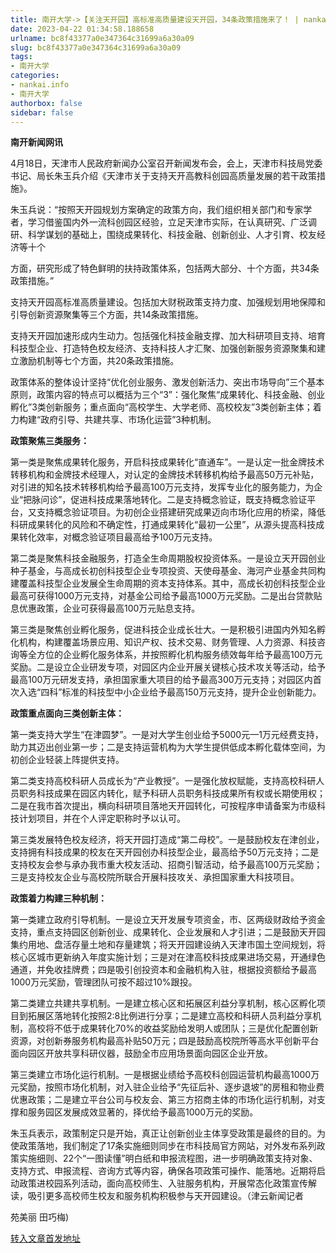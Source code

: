 ```yaml
---
title: 南开大学->【关注天开园】高标准高质量建设天开园，34条政策措施来了！ | nankai.info
date: 2023-04-22 01:34:58.188658
urlname: bc8f43377a0e347364c31699a6a30a09
slug: bc8f43377a0e347364c31699a6a30a09
tags: 
- 南开大学
categories:
- nankai.info
- 南开大学
authorbox: false
sidebar: false
---
```

**南开新闻网讯**

4月18日，天津市人民政府新闻办公室召开新闻发布会，会上，天津市科技局党委书记、局长朱玉兵介绍《天津市关于支持天开高教科创园高质量发展的若干政策措施》。

朱玉兵说：“按照天开园规划方案确定的政策方向，我们组织相关部门和专家学者，学习借鉴国内外一流科创园区经验，立足天津市实际，在认真研究、广泛调研、科学谋划的基础上，围绕成果转化、科技金融、创新创业、人才引育、校友经济等十个
<!--more-->
方面，研究形成了特色鲜明的扶持政策体系，包括两大部分、十个方面，共34条政策措施。”

支持天开园高标准高质量建设。包括加大财税政策支持力度、加强规划用地保障和引导创新资源聚集等三个方面，共14条政策措施。

支持天开园加速形成内生动力。包括强化科技金融支撑、加大科研项目支持、培育科技型企业、打造特色校友经济、支持科技人才汇聚、加强创新服务资源聚集和建立激励机制等七个方面，共20条政策措施。

政策体系的整体设计坚持“优化创业服务、激发创新活力、突出市场导向”三个基本原则，政策内容的特点可以概括为三个“3”：强化聚焦“成果转化、科技金融、创业孵化”3类创新服务；重点面向“高校学生、大学老师、高校校友”3类创新主体；着力构建“政府引导、共建共享、市场化运营”3种机制。

**政策聚焦三类服务：**

第一类是聚焦成果转化服务，开启科技成果转化“直通车”。一是认定一批金牌技术转移机构和金牌技术经理人，对认定的金牌技术转移机构给予最高50万元补贴，对引进的知名技术转移机构给予最高100万元支持，发挥专业化的服务能力，为企业“把脉问诊”，促进科技成果落地转化。二是支持概念验证，既支持概念验证平台，又支持概念验证项目。为初创企业搭建研究成果迈向市场化应用的桥梁，降低科研成果转化的风险和不确定性，打通成果转化“最初一公里”，从源头提高科技成果转化效率，对概念验证项目最高给予100万元支持。

第二类是聚焦科技金融服务，打造全生命周期股权投资体系。一是设立天开园创业种子基金，与高成长初创科技型企业专项投资、天使母基金、海河产业基金共同构建覆盖科技型企业发展全生命周期的资本支持体系。其中，高成长初创科技型企业最高可获得1000万元支持，对基金公司给予最高1000万元奖励。二是出台贷款贴息优惠政策，企业可获得最高100万元贴息支持。

第三类是聚焦创业孵化服务，促进科技企业成长壮大。一是积极引进国内外知名孵化机构，构建覆盖场景应用、知识产权、技术交易、财务管理、人力资源、科技咨询等全方位的企业孵化服务体系，并按照孵化机构服务绩效每年给予最高100万元奖励。二是设立企业研发专项，对园区内企业开展关键核心技术攻关等活动，给予最高100万元研发支持，承担国家重大项目的给予最高300万元支持；对园区内首次入选“四科”标准的科技型中小企业给予最高150万元支持，提升企业创新能力。

**政策重点面向三类创新主体：**

第一类支持大学生“在津圆梦”。一是对大学生创业给予5000元—1万元经费支持，助力其迈出创业第一步；二是支持运营机构为大学生提供低成本孵化载体空间，为初创企业轻装上阵提供支持。

第二类支持高校科研人员成长为“产业教授”。一是强化放权赋能，支持高校科研人员职务科技成果在园区内转化，赋予科研人员职务科技成果所有权或长期使用权；二是在我市首次提出，横向科研项目落地天开园转化，可按程序申请备案为市级科技计划项目，并在个人评定职称时予以认可。

第三类发展特色校友经济，将天开园打造成“第二母校”。一是鼓励校友在津创业，支持拥有科技成果的校友在天开园创办科技型企业，最高给予50万元支持；二是支持校友会参与承办我市重大校友活动、招商引智活动，给予最高100万元奖励；三是支持校友企业与高校院所联合开展科技攻关、承担国家重大科技项目。

**政策着力构建三种机制：**

第一类建立政府引导机制。一是设立天开发展专项资金，市、区两级财政给予资金支持，重点支持园区创新创业、成果转化、企业发展和人才引进；二是鼓励天开园集约用地、盘活存量土地和存量建筑；将天开园建设纳入天津市国土空间规划，将核心区城市更新纳入年度实施计划；三是对在津高校科技成果进场交易，开通绿色通道，并免收挂牌费；四是吸引创投资本和金融机构入驻，根据投资额给予最高1000万元奖励，管理团队可按不超过10%跟投。

第二类建立共建共享机制。一是建立核心区和拓展区利益分享机制，核心区孵化项目到拓展区落地转化按照2:8比例进行分享；二是建立高校和科研人员利益分享机制，高校将不低于成果转化70%的收益奖励给发明人或团队；三是优化配置创新资源，对创新券服务机构最高补贴50万元；四是鼓励高校院所等高水平创新平台面向园区开放共享科研仪器，鼓励全市应用场景面向园区企业开放。

第三类建立市场化运行机制。一是根据业绩给予高校科创园运营机构最高1000万元奖励，按照市场化机制，对入驻企业给予“先征后补、逐步退坡”的房租和物业费优惠政策；二是建立平台公司与校友会、第三方招商主体的市场化运行机制，对支撑和服务园区发展成效显著的，择优给予最高1000万元的奖励。

朱玉兵表示，政策制定只是开始，真正让创新创业主体享受政策是最终的目的。为使政策落地，我们制定了17条实施细则同步在市科技局官方网站，对外发布系列政策实施细则、22个“一图读懂”明白纸和申报流程图，进一步明确政策支持对象、支持方式、申报流程、咨询方式等内容，确保各项政策可操作、能落地。近期将启动政策进校园系列活动，面向高校师生、入驻服务机构，开展常态化政策宣传解读，吸引更多高校师生校友和服务机构积极参与天开园建设。（津云新闻记者

苑美丽 田巧梅)



[转入文章首发地址](http://news.nankai.edu.cn/ywsd/system/2023/04/18/030055537.shtml)